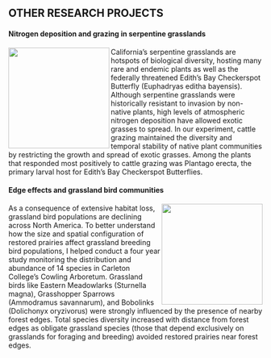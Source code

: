 ## OTHER RESEARCH PROJECTS

#### Nitrogen deposition and grazing in serpentine grasslands

<img src="https://jaredjbeck.github.io/CAdoEIHVEAEsz_Y.jpg" align="left" width="200"> California’s serpentine grasslands are hotspots of biological diversity, hosting many rare and endemic plants as well as the federally threatened Edith’s Bay Checkerspot Butterfly (Euphadryas editha bayensis). Although serpentine grasslands were historically resistant to invasion by non-native plants, high levels of atmospheric nitrogen deposition have allowed exotic grasses to spread. In our experiment, cattle grazing maintained the diversity and temporal stability of native plant communities by restricting the growth and spread of exotic grasses. Among the plants that responded most positively to cattle grazing was Plantago erecta, the primary larval host for Edith’s Bay Checkerspot Butterflies.

#### Edge effects and grassland bird communities

<img src="https://jaredjbeck.github.io/henslows.jpg" align="right" width="200"> As a consequence of extensive habitat loss, grassland bird populations are declining across North America. To better understand how the size and spatial configuration of restored prairies affect grassland breeding bird populations, I helped conduct a four year study monitoring the distribution and abundance of 14 species in Carleton College’s Cowling Arboretum. Grassland birds like Eastern Meadowlarks (Sturnella magna), Grasshopper Sparrows (Ammodramus savannarum), and Bobolinks (Dolichonyx oryzivorus) were strongly influenced by the presence of nearby forest edges. Total species diversity increased with distance from forest edges as obligate grassland species (those that depend exclusively on grasslands for foraging and breeding) avoided restored prairies near forest edges.
